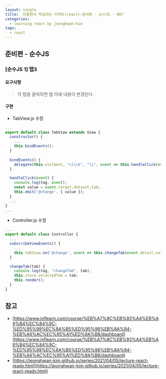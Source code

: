 ```yaml
---
layout: single
title:  만들면서 학습하는 리액트(react):준비편 - 순수JS - 007
categories: 
  - learning react by jeonghwan-kim
tags: 
  - react
---
```


## 준비편 - 순수JS

### [순수JS 1] 탭3

#### 요구사항

> 각 탭을 클릭하면 탭 아래 내용이 변경된다

#### 구현

- TabView.js 수정

```javascript
...
export default class TabView extends View {
  constructor() {
    ...
    this.bindEvents();
  }
  
  bindEvents() {
    delegate(this.elelment, "click", "li", event => this.handleClick(event));
  }

  handleClick(event) {
    console.log(tag, event);
    const value = event.target.dataset.tab;
    this.emit('@change', { value });
  }
  ...
}
...
```

- Controller.js 수정

```javascript
...
export default class Controller {
  ...
  subscribeViewEvents() {
    ...
    this.tabView.on('@change', event => this.changeTab(event.detail.value));
  }

  changeTab(tab) {
    console.log(tag, "changeTab", tab);
    this.store.selectedTab = tab;
    this.render();
  }
}
```

## 참고
- [https://www.inflearn.com/course/%EB%A7%8C%EB%93%A4%EB%A9%B4%EC%84%9C-%ED%95%99%EC%8A%B5%ED%95%98%EB%8A%94-%EB%A6%AC%EC%95%A1%ED%8A%B8/dashboard](https://www.inflearn.com/course/%EB%A7%8C%EB%93%A4%EB%A9%B4%EC%84%9C-%ED%95%99%EC%8A%B5%ED%95%98%EB%8A%94-%EB%A6%AC%EC%95%A1%ED%8A%B8/dashboard)
- [https://jeonghwan-kim.github.io/series/2021/04/05/lecture-react-ready.html](https://jeonghwan-kim.github.io/series/2021/04/05/lecture-react-ready.html)
